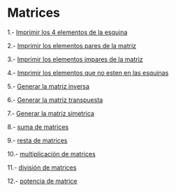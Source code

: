 # Matrices

1.- [Imprimir los 4 elementos de la esquina](esquinas.c)

2.- [Imprimir los elementos pares de la matriz](esquinas.c)

3.- [Imprimir los elementos impares de la matriz](esquinas.c)

4.- [Imprimir los elementos que no esten en las esquinas](esquinas.c)

5.- [Generar la matriz inversa](esquinas.c)

6.- [Generar la matriz transpuesta](esquinas.c)

7.- [Generar la matriz simetrica](esquinas.c)

8.- [suma de matrices](esquinas.c)

9.- [resta de matrices](esquinas.c)

10.- [multiplicación de matrices](esquinas.c)

11.- [división de matrices](esquinas.c)

12.- [potencia de matrice](esquinas.c)
